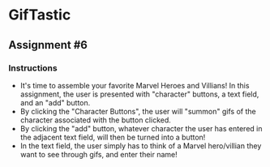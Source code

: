 # GifTastic


## Assignment #6


### Instructions

* It's time to assemble your favorite Marvel Heroes and Villians! In this assignment, the user is presented with "character" buttons, a text field, and an "add" button.
* By clicking the "Character Buttons", the user will "summon" gifs of the character associated with the button clicked.
* By clicking the "add" button, whatever character the user has entered in the adjacent text field, will then be turned into a button!
* In the text field, the user simply has to think of a Marvel hero/villian they want to see through gifs, and enter their name! 

